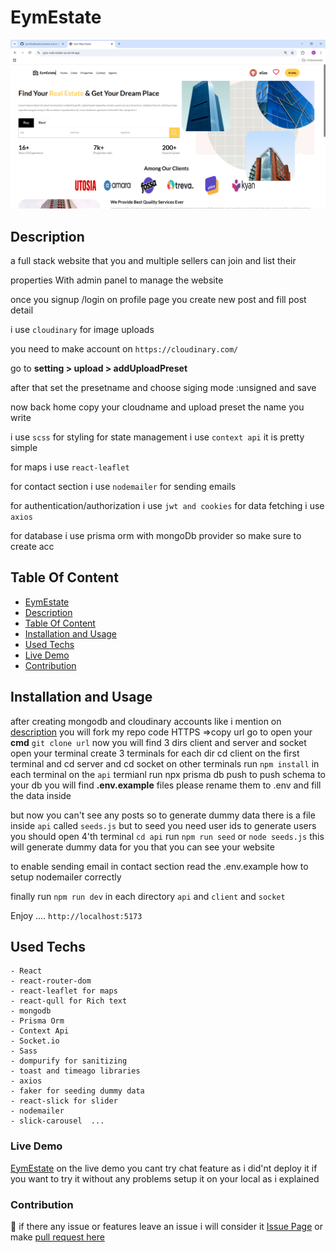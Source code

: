 # EymEstate
![image](./eymEstate.png)
## Description
a full stack website that you and multiple sellers can join and list their 

properties With admin panel to manage the website

once you signup /login on profile page you create new post and fill post detail 

i use `cloudinary` for image uploads

you need to make account on `https://cloudinary.com/`

go to **setting > upload > addUploadPreset**

after that set the presetname and choose siging mode :unsigned and save 

now back home copy your cloudname and upload preset the name you write

i use `scss` for styling for state management i use `context api` it is pretty simple 

for maps i use `react-leaflet`

for contact section i use `nodemailer` for sending emails

for authentication/authorization i use `jwt and cookies` for data fetching i use `axios` 

for database i use prisma orm with mongoDb provider so make sure to create acc 




## Table Of Content
- [EymEstate](#eymestate)
- [Description](#description)
- [Table Of Content](#table-of-content)
- [Installation and Usage](#installation-and-usage)
- [Used Techs](#used-techs)
- [Live Demo](#live-demo)
- [Contribution](#contribution)



## Installation and Usage
after creating mongodb and cloudinary accounts like i mention on  [description](#description)
you will fork my repo  code HTTPS =>copy url 
go to open your **cmd** `git clone url`
now you will find 3 dirs client and server and socket open your terminal create 3 terminals for each dir cd client on the first terminal and cd server and cd socket on other terminals run `npm install` in each terminal on the `api` termianl run npx prisma db push to push schema to your db
you will find **.env.example** files please rename them to .env and fill the data inside 

but now you can't see any posts so to generate dummy data 
there is a file inside `api` called `seeds.js`
but to seed you need user ids to generate users 
you should open 4'th terminal `cd api` run `npm run seed` or `node seeds.js` this will generate dummy data for you that you can see your website  

to enable sending email in contact section read the .env.example how to setup nodemailer correctly

finally run `npm run dev` in each directory `api` and `client` and `socket`

Enjoy .... `http://localhost:5173` 

## Used Techs
    - React 
    - react-router-dom
    - react-leaflet for maps
    - react-qull for Rich text 
    - mongodb
    - Prisma Orm 
    - Context Api
    - Socket.io
    - Sass 
    - dompurify for sanitizing
    - toast and timeago libraries
    - axios
    - faker for seeding dummy data 
    - react-slick for slider
    - nodemailer
    - slick-carousel  ...


### Live Demo 
[EymEstate](https://eym-real-estate-ui.vercel.app/)
on the live demo you cant try chat feature as i did'nt deploy it if you want to try it without any problems setup it on your local as i explained
### Contribution
🤝
if there any issue or features leave an issue i will consider it [Issue Page](https://github.com/ELIASyASSER/eymRealEstate/issues)
or make [pull request here ](https://github.com/ELIASyASSER/eymRealEstate/pulls)
